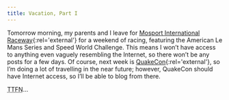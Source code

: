 ```yaml
---
title: Vacation, Part I
---
```

Tomorrow morning, my parents and I leave for [Mosport International Raceway](http://www.mosport.com/){:rel='external'} for a weekend of racing, featuring the American Le Mans Series and Speed World Challenge. This means I won’t have access to anything even vaguely resembling the Internet, so there won’t be any posts for a few days. Of course, next week is [QuakeCon](http://www.quakecon.org/){:rel='external'}, so I’m doing a lot of travelling in the near future; however, QuakeCon should have Internet access, so I’ll be able to blog from there.

<abbr title="ta ta for now">TTFN</abbr>…